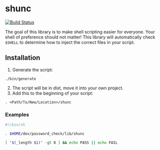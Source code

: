 # shunc

[![Build Status](https://travis-ci.org/PatrickDuncan/shunc.svg?branch=master)](https://travis-ci.org/PatrickDuncan/shunc)

The goal of this library is to make shell scripting easier for everyone. Your shell of preference should not matter! This library will automatically check `$SHELL` to determine how to inject the correct files in your script.

## Installation

1. Generate the script:
```
./bin/generate
```
2. The script will be in dist, move it into your own project.
3. Add this to the beginning of your script:
```
. <Path/To/New/Location>/shunc
```

### Examples

```sh
#!/bin/sh

. $HOME/dev/password_check/lib/shunc

[ "$(_length $1)" -gt 8 ] && echo PASS || echo FAIL
```
